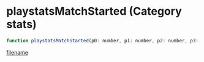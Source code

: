 # playstatsMatchStarted (Category stats)

```js
function playstatsMatchStarted(p0: number, p1: number, p2: number, p3: number, p4: number, p5: number, p6: number): void
```

[filename](playstatsMatchStarted_m.md ':include')